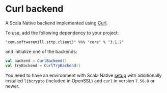 # Curl backend

A Scala Native backend implemented using [Curl](https://github.com/curl/curl/blob/master/include/curl/curl.h).

To use, add the following dependency to your project:

```
"com.softwaremill.sttp.client3" %%% "core" % "3.1.2"
```

and initialize one of the backends:

```scala
val backend = CurlBackend()
val tryBackend = CurlTryBackend()
```

You need to have an environment with Scala Native [setup](https://scala-native.readthedocs.io/en/latest/user/setup.html)
with additionally installed `libcrypto` (included in OpenSSL) and `curl` in version `7.56.0` or newer.
